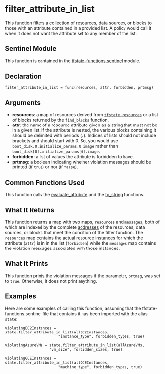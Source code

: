 # filter_attribute_in_list
This function filters a collection of resources, data sources, or blocks to those with an attribute contained in a provided list. A policy would call it when it does not want the attribute set to any member of the list.

## Sentinel Module
This function is contained in the [tfstate-functions.sentinel](../tfstate-functions.sentinel) module.

## Declaration
`filter_attribute_in_list = func(resources, attr, forbidden, prtmsg)`

## Arguments
* **resources**: a map of resources derived from [`tfstate.resources`](https://www.terraform.io/docs/cloud/sentinel/import/tfstate-v2.html#the-resources-collection) or a list of blocks returned by the `find_blocks` function.
* **attr**: the name of a resource attribute given as a string that must not be in a given list. If the attribute is nested, the various blocks containing it should be delimited with periods (`.`). Indices of lists should not include brackets and should start with 0. So, you would use `boot_disk.0.initialize_params.0.image` rather than `boot_disk[0].initialize_params[0].image`.
* **forbidden**: a list of values the attribute is forbidden to have.
* **prtmsg**: a boolean indicating whether violation messages should be printed (if `true`) or not (if `false`).

## Common Functions Used
This function calls the [evaluate_attribute](./evaluate_attribute.md) and the [to_string](./to_string.md) functions.

## What It Returns
This function returns a map with two maps, `resources` and `messages`, both of which are indexed by the complete [addresses](https://www.terraform.io/docs/internals/resource-addressing.html) of the resources, data sources, or blocks that meet the condition of the filter function. The `resources` map contains the actual resource instances for which the attribute (`attr`) is in in the list (`forbidden`) while the `messages` map contains the violation messages associated with those instances.

## What It Prints
This function prints the violation messages if the parameter, `prtmsg`, was set to `true`. Otherwise, it does not print anything.

## Examples
Here are some examples of calling this function, assuming that the tfstate-functions.sentinel file that contains it has been imported with the alias `state`:
```
violatingEC2Instances = state.filter_attribute_in_list(allEC2Instances,
                        "instance_type", forbidden_types, true)

violatingAzureVMs = state.filter_attribute_in_list(allAzureVMs,
                    "vm_size", forbidden_sizes, true)

violatingGCEInstances = state.filter_attribute_in_list(allGCEInstances,
                        "machine_type", forbidden_types, true)
```
